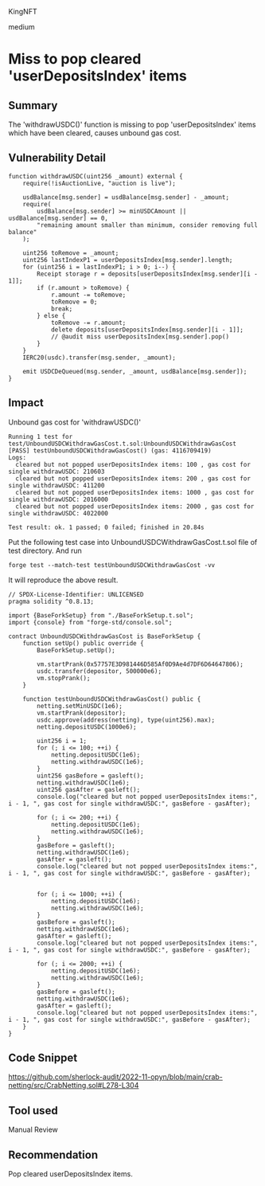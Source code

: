 KingNFT

medium

# Miss to pop cleared 'userDepositsIndex' items

## Summary
The 'withdrawUSDC()' function is missing to  pop 'userDepositsIndex' items which have been cleared, causes unbound gas cost.

## Vulnerability Detail
```solidity
function withdrawUSDC(uint256 _amount) external {
    require(!isAuctionLive, "auction is live");

    usdBalance[msg.sender] = usdBalance[msg.sender] - _amount;
    require(
        usdBalance[msg.sender] >= minUSDCAmount || usdBalance[msg.sender] == 0,
        "remaining amount smaller than minimum, consider removing full balance"
    );

    uint256 toRemove = _amount;
    uint256 lastIndexP1 = userDepositsIndex[msg.sender].length;
    for (uint256 i = lastIndexP1; i > 0; i--) {
        Receipt storage r = deposits[userDepositsIndex[msg.sender][i - 1]];
        if (r.amount > toRemove) {
            r.amount -= toRemove;
            toRemove = 0;
            break;
        } else {
            toRemove -= r.amount;
            delete deposits[userDepositsIndex[msg.sender][i - 1]];
            // @audit miss userDepositsIndex[msg.sender].pop()
        }
    }
    IERC20(usdc).transfer(msg.sender, _amount);

    emit USDCDeQueued(msg.sender, _amount, usdBalance[msg.sender]);
}
```
## Impact
Unbound gas cost for 'withdrawUSDC()'
```solidity
Running 1 test for test/UnboundUSDCWithdrawGasCost.t.sol:UnboundUSDCWithdrawGasCost
[PASS] testUnboundUSDCWithdrawGasCost() (gas: 4116709419)
Logs:
  cleared but not popped userDepositsIndex items: 100 , gas cost for single withdrawUSDC: 210603
  cleared but not popped userDepositsIndex items: 200 , gas cost for single withdrawUSDC: 411200
  cleared but not popped userDepositsIndex items: 1000 , gas cost for single withdrawUSDC: 2016000
  cleared but not popped userDepositsIndex items: 2000 , gas cost for single withdrawUSDC: 4022000

Test result: ok. 1 passed; 0 failed; finished in 20.84s
```

Put the following test case into UnboundUSDCWithdrawGasCost.t.sol file of test directory.
And run
```solidity
forge test --match-test testUnboundUSDCWithdrawGasCost -vv
```
It will reproduce the above result.
```solidity
// SPDX-License-Identifier: UNLICENSED
pragma solidity ^0.8.13;

import {BaseForkSetup} from "./BaseForkSetup.t.sol";
import {console} from "forge-std/console.sol";

contract UnboundUSDCWithdrawGasCost is BaseForkSetup {
    function setUp() public override {
        BaseForkSetup.setUp(); 

        vm.startPrank(0x57757E3D981446D585Af0D9Ae4d7DF6D64647806);
        usdc.transfer(depositor, 500000e6);
        vm.stopPrank();
    }

    function testUnboundUSDCWithdrawGasCost() public {
        netting.setMinUSDC(1e6);
        vm.startPrank(depositor);
        usdc.approve(address(netting), type(uint256).max);
        netting.depositUSDC(1000e6);

        uint256 i = 1;
        for (; i <= 100; ++i) {
            netting.depositUSDC(1e6);
            netting.withdrawUSDC(1e6);
        }
        uint256 gasBefore = gasleft();
        netting.withdrawUSDC(1e6);
        uint256 gasAfter = gasleft();
        console.log("cleared but not popped userDepositsIndex items:", i - 1, ", gas cost for single withdrawUSDC:", gasBefore - gasAfter);

        for (; i <= 200; ++i) {
            netting.depositUSDC(1e6);
            netting.withdrawUSDC(1e6);
        }
        gasBefore = gasleft();
        netting.withdrawUSDC(1e6);
        gasAfter = gasleft();
        console.log("cleared but not popped userDepositsIndex items:", i - 1, ", gas cost for single withdrawUSDC:", gasBefore - gasAfter);


        for (; i <= 1000; ++i) {
            netting.depositUSDC(1e6);
            netting.withdrawUSDC(1e6);
        }
        gasBefore = gasleft();
        netting.withdrawUSDC(1e6);
        gasAfter = gasleft();
        console.log("cleared but not popped userDepositsIndex items:", i - 1, ", gas cost for single withdrawUSDC:", gasBefore - gasAfter);

        for (; i <= 2000; ++i) {
            netting.depositUSDC(1e6);
            netting.withdrawUSDC(1e6);
        }
        gasBefore = gasleft();
        netting.withdrawUSDC(1e6);
        gasAfter = gasleft();
        console.log("cleared but not popped userDepositsIndex items:", i - 1, ", gas cost for single withdrawUSDC:", gasBefore - gasAfter);
    }
}
```

## Code Snippet
https://github.com/sherlock-audit/2022-11-opyn/blob/main/crab-netting/src/CrabNetting.sol#L278-L304
## Tool used

Manual Review

## Recommendation
Pop cleared userDepositsIndex items.
